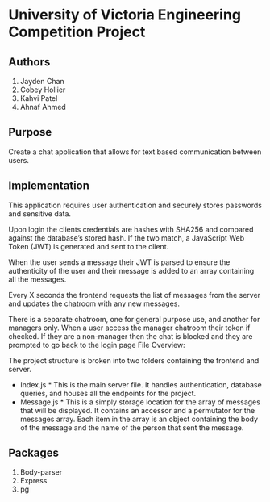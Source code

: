 # University of Victoria Engineering Competition Project
## Authors
1. Jayden Chan
2. Cobey Hollier
3. Kahvi Patel
4. Ahnaf Ahmed



## Purpose
Create a chat application that allows for text based communication between users.
## Implementation
This application requires user authentication and securely stores passwords and sensitive data.

Upon login the clients credentials are hashes with SHA256 and compared against the database’s stored hash. If the two match, a JavaScript Web Token (JWT) is generated and sent to the client. 

When the user sends a message their JWT is parsed to ensure the authenticity of the user and their message is added to an array containing all the messages.

Every X seconds the frontend requests the list of messages from the server and updates the chatroom with any new messages.

There is a separate chatroom, one for general purpose use, and another for managers only. When a user access the manager chatroom their token if checked. If they are a non-manager then the chat is blocked and they are prompted to go back to the login page
File Overview:

The project structure is broken into two folders containing the frontend and server. 

* Index.js *
This is the main server file. It handles authentication, database queries, and houses all the endpoints for the project.
* Message.js *
This is a simply storage location for the array of messages that will be displayed. It contains an accessor and a permutator for the messages array. Each item in the array is an object containing the body of the message and the name of the person that sent the message.

## Packages
1. Body-parser
2. Express
3. pg

